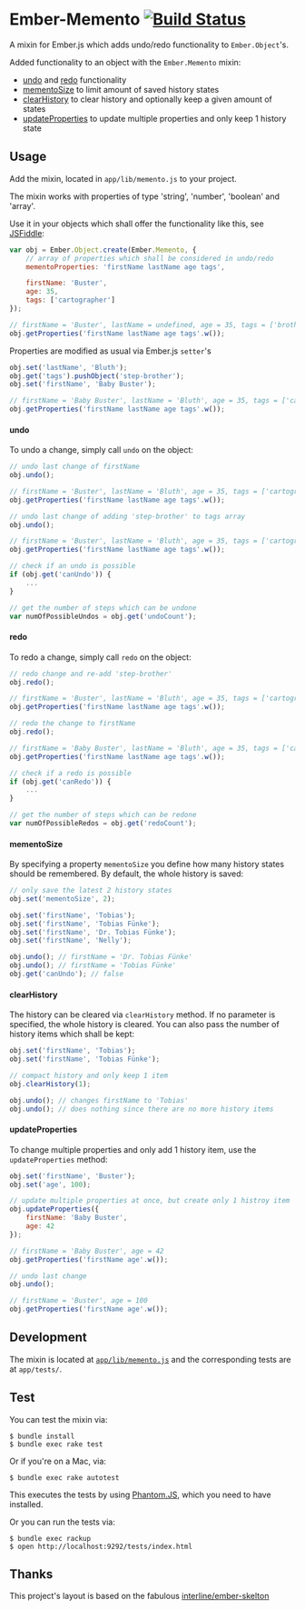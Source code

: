 Ember-Memento [![Build Status](https://secure.travis-ci.org/pangratz/ember-memento.png)](http://travis-ci.org/pangratz/ember-memento)
==============

A mixin for Ember.js which adds undo/redo functionality to `Ember.Object`'s.

Added functionality to an object with the `Ember.Memento` mixin:

* [undo](#undo) and [redo](#redo) functionality
* [mementoSize](#mementosize) to limit amount of saved history states
* [clearHistory](#clearhistory) to clear history and optionally keep a given amount of states
* [updateProperties](#updateproperties) to update multiple properties and only keep 1 history state

Usage
-----

Add the mixin, located in `app/lib/memento.js` to your project.

The mixin works with properties of type 'string', 'number', 'boolean' and 'array'.

Use it in your objects which shall offer the functionality like this, see [JSFiddle](http://jsfiddle.net/pangratz666/Dbvhe/):

```javascript
var obj = Ember.Object.create(Ember.Memento, {
    // array of properties which shall be considered in undo/redo
    mementoProperties: 'firstName lastName age tags',

    firstName: 'Buster',
    age: 35,
    tags: ['cartographer']
});

// firstName = 'Buster', lastName = undefined, age = 35, tags = ['brother', 'cartographer']
obj.getProperties('firstName lastName age tags'.w());
```

Properties are modified as usual via Ember.js `setter`'s

```javascript
obj.set('lastName', 'Bluth');
obj.get('tags').pushObject('step-brother');
obj.set('firstName', 'Baby Buster');

// firstName = 'Baby Buster', lastName = 'Bluth', age = 35, tags = ['cartographer', 'step-brother']
obj.getProperties('firstName lastName age tags'.w());
```

#### undo

To undo a change, simply call `undo` on the object:

```javascript
// undo last change of firstName
obj.undo();

// firstName = 'Buster', lastName = 'Bluth', age = 35, tags = ['cartographer', 'step-brother']
obj.getProperties('firstName lastName age tags'.w());

// undo last change of adding 'step-brother' to tags array
obj.undo();

// firstName = 'Buster', lastName = 'Bluth', age = 35, tags = ['cartographer']
obj.getProperties('firstName lastName age tags'.w());

// check if an undo is possible
if (obj.get('canUndo')) {
    ...
}

// get the number of steps which can be undone
var numOfPossibleUndos = obj.get('undoCount');
```

#### redo

To redo a change, simply call `redo` on the object:

```javascript
// redo change and re-add 'step-brother'
obj.redo();

// firstName = 'Buster', lastName = 'Bluth', age = 35, tags = ['cartographer', 'step-brother']
obj.getProperties('firstName lastName age tags'.w());

// redo the change to firstName
obj.redo();

// firstName = 'Baby Buster', lastName = 'Bluth', age = 35, tags = ['cartographer', 'step-brother']
obj.getProperties('firstName lastName age tags'.w());

// check if a redo is possible
if (obj.get('canRedo')) {
    ...
}

// get the number of steps which can be redone
var numOfPossibleRedos = obj.get('redoCount');
```

#### mementoSize

By specifying a property `mementoSize` you define how many history states should be remembered. By default, the whole history is saved:

```javascript
// only save the latest 2 history states
obj.set('mementoSize', 2);

obj.set('firstName', 'Tobias');
obj.set('firstName', 'Tobias Fünke');
obj.set('firstName', 'Dr. Tobias Fünke');
obj.set('firstName', 'Nelly');

obj.undo(); // firstName = 'Dr. Tobias Fünke'
obj.undo(); // firstName = 'Tobias Fünke'
obj.get('canUndo'); // false
```

#### clearHistory

The history can be cleared via `clearHistory` method. If no parameter is specified, the whole history is cleared. You can also pass the number of history items which shall be kept:

```javascript
obj.set('firstName', 'Tobias');
obj.set('firstName', 'Tobias Fünke');

// compact history and only keep 1 item
obj.clearHistory(1);

obj.undo(); // changes firstName to 'Tobias'
obj.undo(); // does nothing since there are no more history items
```

#### updateProperties

To change multiple properties and only add 1 history item, use the `updateProperties` method:

```javascript
obj.set('firstName', 'Buster');
obj.set('age', 100);

// update multiple properties at once, but create only 1 histroy item
obj.updateProperties({
    firstName: 'Baby Buster',
    age: 42
});

// firstName = 'Baby Buster', age = 42
obj.getProperties('firstName age'.w());

// undo last change
obj.undo();

// firstName = 'Buster', age = 100
obj.getProperties('firstName age'.w());
```

Development
-----------

The mixin is located at [`app/lib/memento.js`](https://github.com/pangratz/ember-memento/blob/master/app/lib/memento.js) and the corresponding tests are at `app/tests/`.

Test
----

You can test the mixin via:

    $ bundle install 
    $ bundle exec rake test

Or if you're on a Mac, via:

    $ bundle exec rake autotest

This executes the tests by using [Phantom.JS](http://www.phantomjs.org/), which you need to have installed.

Or you can run the tests via:

    $ bundle exec rackup
    $ open http://localhost:9292/tests/index.html


Thanks
------

This project's layout is based on the fabulous [interline/ember-skelton](https://github.com/interline/ember-skeleton)